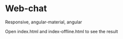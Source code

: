 # Web-chat
Responsive, angular-material, angular


Open index.html and index-offline.html to see the result
